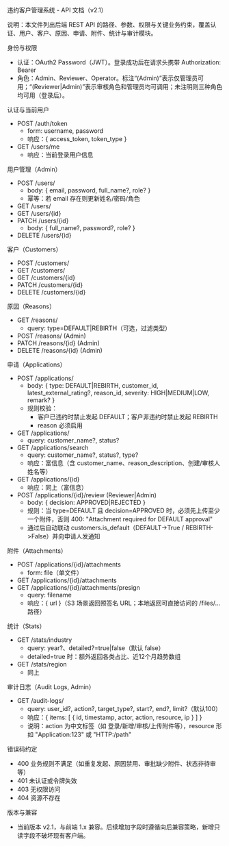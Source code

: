 违约客户管理系统 - API 文档（v2.1）

说明：本文件列出后端 REST API 的路径、参数、权限与关键业务约束，覆盖认证、用户、客户、原因、申请、附件、统计与审计模块。

身份与权限
- 认证：OAuth2 Password（JWT）。登录成功后在请求头携带 Authorization: Bearer <token>
- 角色：Admin、Reviewer、Operator。标注“(Admin)”表示仅管理员可用；“(Reviewer|Admin)”表示审核角色和管理员均可调用；未注明则三种角色均可用（登录后）。

认证与当前用户
- POST /auth/token
	- form: username, password
	- 响应：{ access_token, token_type }
- GET /users/me
	- 响应：当前登录用户信息

用户管理（Admin）
- POST /users/
	- body: { email, password, full_name?, role? }
	- 幂等：若 email 存在则更新姓名/密码/角色
- GET /users/
- GET /users/{id}
- PATCH /users/{id}
	- body: { full_name?, password?, role? }
- DELETE /users/{id}

客户（Customers）
- POST /customers/
- GET /customers/
- GET /customers/{id}
- PATCH /customers/{id}
- DELETE /customers/{id}

原因（Reasons）
- GET /reasons/
	- query: type=DEFAULT|REBIRTH（可选，过滤类型）
- POST /reasons/ (Admin)
- PATCH /reasons/{id} (Admin)
- DELETE /reasons/{id} (Admin)

申请（Applications）
- POST /applications/
	- body: { type: DEFAULT|REBIRTH, customer_id, latest_external_rating?, reason_id, severity: HIGH|MEDIUM|LOW, remark? }
	- 规则校验：
		- 客户已违约时禁止发起 DEFAULT；客户非违约时禁止发起 REBIRTH
		- reason 必须启用
- GET /applications/
	- query: customer_name?, status?
- GET /applications/search
	- query: customer_name?, status?, type?
	- 响应：富信息（含 customer_name、reason_description、创建/审核人姓名等）
- GET /applications/{id}
	- 响应：同上（富信息）
- POST /applications/{id}/review (Reviewer|Admin)
	- body: { decision: APPROVED|REJECTED }
	- 规则：当 type=DEFAULT 且 decision=APPROVED 时，必须先上传至少一个附件，否则 400: "Attachment required for DEFAULT approval"
	- 通过后自动联动 customers.is_default（DEFAULT->True / REBIRTH->False）并向申请人发通知

附件（Attachments）
- POST /applications/{id}/attachments
	- form: file（单文件）
- GET /applications/{id}/attachments
- GET /applications/{id}/attachments/presign
	- query: filename
	- 响应：{ url }（S3 场景返回预签名 URL；本地返回可直接访问的 /files/... 路径）

统计（Stats）
- GET /stats/industry
	- query: year?、detailed?=true|false（默认 false）
	- detailed=true 时：额外返回各类占比、近12个月趋势数组
- GET /stats/region
	- 同上

审计日志（Audit Logs, Admin）
- GET /audit-logs/
	- query: user_id?, action?, target_type?, start?, end?, limit?（默认100）
	- 响应：{ items: [ { id, timestamp, actor, action, resource, ip } ] }
	- 说明：action 为中文标签（如 登录/新增/审核/上传附件等），resource 形如 "Application:123" 或 "HTTP:/path"

错误码约定
- 400 业务规则不满足（如重复发起、原因禁用、审批缺少附件、状态非待审等）
- 401 未认证或令牌失效
- 403 无权限访问
- 404 资源不存在

版本与兼容
- 当前版本 v2.1，与前端 1.x 兼容。后续增加字段时遵循向后兼容策略，新增只读字段不破坏现有客户端。